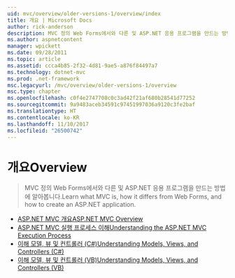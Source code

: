 ```yaml
---
uid: mvc/overview/older-versions-1/overview/index
title: 개요 | Microsoft Docs
author: rick-anderson
description: MVC 정의 Web Forms에서와 다른 및 ASP.NET 응용 프로그램을 만드는 방법에 알아봅니다.
ms.author: aspnetcontent
manager: wpickett
ms.date: 09/28/2011
ms.topic: article
ms.assetid: ccca4b85-2f32-4d81-9ae5-a876f84497a7
ms.technology: dotnet-mvc
ms.prod: .net-framework
msc.legacyurl: /mvc/overview/older-versions-1/overview
msc.type: chapter
ms.openlocfilehash: c0f4e2747708c0c3ad42f21af680b28541d77252
ms.sourcegitcommit: 9a9483aceb34591c97451997036a9120c3fe2baf
ms.translationtype: HT
ms.contentlocale: ko-KR
ms.lasthandoff: 11/10/2017
ms.locfileid: "26500742"
---
```

<a name="overview"></a><span data-ttu-id="a5b6c-103">개요</span><span class="sxs-lookup"><span data-stu-id="a5b6c-103">Overview</span></span>
====================
> <span data-ttu-id="a5b6c-104">MVC 정의 Web Forms에서와 다른 및 ASP.NET 응용 프로그램을 만드는 방법에 알아봅니다.</span><span class="sxs-lookup"><span data-stu-id="a5b6c-104">Learn what MVC is, how it differs from Web Forms, and how to create an ASP.NET application.</span></span>


- [<span data-ttu-id="a5b6c-105">ASP.NET MVC 개요</span><span class="sxs-lookup"><span data-stu-id="a5b6c-105">ASP.NET MVC Overview</span></span>](asp-net-mvc-overview.md)
- [<span data-ttu-id="a5b6c-106">ASP.NET MVC 실행 프로세스 이해</span><span class="sxs-lookup"><span data-stu-id="a5b6c-106">Understanding the ASP.NET MVC Execution Process</span></span>](understanding-the-asp-net-mvc-execution-process.md)
- [<span data-ttu-id="a5b6c-107">이해 모델, 뷰 및 컨트롤러 (C#)</span><span class="sxs-lookup"><span data-stu-id="a5b6c-107">Understanding Models, Views, and Controllers (C#)</span></span>](understanding-models-views-and-controllers-cs.md)
- [<span data-ttu-id="a5b6c-108">이해 모델, 뷰 및 컨트롤러 (VB)</span><span class="sxs-lookup"><span data-stu-id="a5b6c-108">Understanding Models, Views, and Controllers (VB)</span></span>](understanding-models-views-and-controllers-vb.md)
